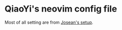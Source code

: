 # QiaoYi's neovim config file

Most of all setting are from [Josean's setup](https://bit.ly/4agkTyQ).

